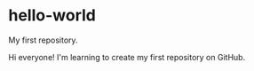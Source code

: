 # hello-world
My first repository.

Hi everyone! I'm learning to create my first repository on GitHub.
